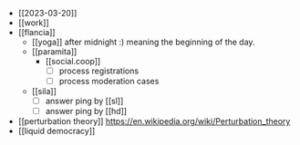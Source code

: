 - [[2023-03-20]]
- [[work]]
- [[flancia]]
  - [[yoga]] after midnight :) meaning the beginning of the day.
  - [[paramita]]
    - [[social.coop]]
      - [ ] process registrations
      - [ ] process moderation cases
  - [[sila]]
    - [ ] answer ping by [[sl]] 
    - [ ] answer ping by [[hd]]
- [[perturbation theory]] https://en.wikipedia.org/wiki/Perturbation_theory
- [[liquid democracy]]
